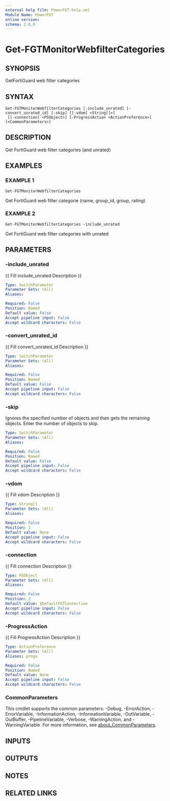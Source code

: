 ```yaml
---
external help file: PowerFGT-help.xml
Module Name: PowerFGT
online version:
schema: 2.0.0
---
```


# Get-FGTMonitorWebfilterCategories

## SYNOPSIS
GetFortiGuard web filter categories

## SYNTAX

```
Get-FGTMonitorWebfilterCategories [-include_unrated] [-convert_unrated_id] [-skip] [[-vdom] <String[]>]
 [[-connection] <PSObject>] [-ProgressAction <ActionPreference>] [<CommonParameters>]
```

## DESCRIPTION
Get FortiGuard web filter categories (and unrated)

## EXAMPLES

### EXAMPLE 1
```
Get-FGTMonitorWebfilterCategories
```

Get FortiGuard web filter categorie (name, group_id, group, rating)

### EXAMPLE 2
```
Get-FGTMonitorWebfilterCategories -include_unrated
```

Get FortiGuard web filter categories with unrated

## PARAMETERS

### -include_unrated
{{ Fill include_unrated Description }}

```yaml
Type: SwitchParameter
Parameter Sets: (All)
Aliases:

Required: False
Position: Named
Default value: False
Accept pipeline input: False
Accept wildcard characters: False
```

### -convert_unrated_id
{{ Fill convert_unrated_id Description }}

```yaml
Type: SwitchParameter
Parameter Sets: (All)
Aliases:

Required: False
Position: Named
Default value: False
Accept pipeline input: False
Accept wildcard characters: False
```

### -skip
Ignores the specified number of objects and then gets the remaining objects.
Enter the number of objects to skip.

```yaml
Type: SwitchParameter
Parameter Sets: (All)
Aliases:

Required: False
Position: Named
Default value: False
Accept pipeline input: False
Accept wildcard characters: False
```

### -vdom
{{ Fill vdom Description }}

```yaml
Type: String[]
Parameter Sets: (All)
Aliases:

Required: False
Position: 1
Default value: None
Accept pipeline input: False
Accept wildcard characters: False
```

### -connection
{{ Fill connection Description }}

```yaml
Type: PSObject
Parameter Sets: (All)
Aliases:

Required: False
Position: 2
Default value: $DefaultFGTConnection
Accept pipeline input: False
Accept wildcard characters: False
```

### -ProgressAction
{{ Fill ProgressAction Description }}

```yaml
Type: ActionPreference
Parameter Sets: (All)
Aliases: proga

Required: False
Position: Named
Default value: None
Accept pipeline input: False
Accept wildcard characters: False
```

### CommonParameters
This cmdlet supports the common parameters: -Debug, -ErrorAction, -ErrorVariable, -InformationAction, -InformationVariable, -OutVariable, -OutBuffer, -PipelineVariable, -Verbose, -WarningAction, and -WarningVariable. For more information, see [about_CommonParameters](http://go.microsoft.com/fwlink/?LinkID=113216).

## INPUTS

## OUTPUTS

## NOTES

## RELATED LINKS

